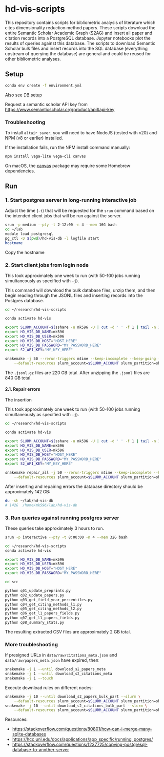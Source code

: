# hd-vis-scripts

This repository contains scripts for bibliometric analysis of literature which cites dimensionality reduction method papers.
These scripts download the entire Semantic Scholar Academic Graph (S2AG) and insert all paper and citation records into a PostgreSQL database.
Jupyter notebooks plot the results of queries against this database.
The scripts to download Semantic Scholar bulk files and insert records into the SQL database (everything upstream of querying the database) are general and could be reused for other bibliometric analyses.


## Setup

```sh
conda env create -f environment.yml
```

Also see [DB setup](./db-root/README.md)

Request a semantic scholar API key from https://www.semanticscholar.org/product/api#api-key

### Troubleshooting

To install `altair_saver`, you will need to have NodeJS (tested with v20) and NPM (v8 or earlier) installed.

If the installation fails, run the NPM install command manually:

```sh
npm install vega-lite vega-cli canvas
```

On macOS, the [canvas](https://github.com/Automattic/node-canvas#installation) package may require some Homebrew dependencies.

## Run

### 1. Start postgres server in long-running interactive job

Adjust the time (`-t`) that will be requested for the `srun` command based on the intended client jobs that will be run against the server.

```sh
srun -p medium --pty -t 2-12:00 -n 4 --mem 16G bash
cd ~/lab
module load postgresql
pg_ctl -D $(pwd)/hd-vis-db -l logfile start
hostname
```

Copy the hostname

### 2. Start client jobs from login node

This took approximately one week to run (with 50-100 jobs running simultaneously as specified with `-j`).

This command will download the bulk database files, unzip them, and then begin reading through the JSONL files and inserting records into the Postgres database. 

```sh
cd ~/research/hd-vis-scripts

conda activate hd-vis

export SLURM_ACCOUNT=$(sshare -u mk596 -U | cut -d ' ' -f 1 | tail -n 1)
export HD_VIS_DB_NAME=mk596
export HD_VIS_DB_USER=mk596
export HD_VIS_DB_HOST="HOST_HERE"
export HD_VIS_DB_PASSWORD="MY_PASSWORD_HERE"
export S2_API_KEY="MY_KEY_HERE"

snakemake -j 50 --rerun-triggers mtime --keep-incomplete --keep-going --latency-wait 30 --slurm \
    --default-resources slurm_account=$SLURM_ACCOUNT slurm_partition=short runtime=30
```

The `.jsonl.gz` files are 220 GB total. After unzipping the `.jsonl` files are 840 GB total.



#### 2.1. Repair errors

The insertion 

This took approximately one week to run (with 50-100 jobs running simultaneously as specified with `-j`).

```sh
cd ~/research/hd-vis-scripts

conda activate hd-vis

export SLURM_ACCOUNT=$(sshare -u mk596 -U | cut -d ' ' -f 1 | tail -n 1)
export HD_VIS_DB_NAME=mk596
export HD_VIS_DB_USER=mk596
export HD_VIS_DB_HOST="HOST_HERE"
export HD_VIS_DB_PASSWORD="MY_PASSWORD_HERE"
export S2_API_KEY="MY_KEY_HERE"

snakemake repair_all -j 50 --rerun-triggers mtime --keep-incomplete --keep-going --latency-wait 30 --slurm \
    --default-resources slurm_account=$SLURM_ACCOUNT slurm_partition=short runtime=180
```

After inserting and repairing errors the database directory should be approximately 142 GB:

```sh
du -sh ~/lab/hd-vis-db
# 142G	/home/mk596/lab/hd-vis-db
```

### 3. Run queries against running postgres server

These queries take approximately 3 hours to run.

```sh
srun -p interactive --pty -t 8:00:00 -n 4 --mem 32G bash

cd ~/research/hd-vis-scripts
conda activate hd-vis

export HD_VIS_DB_NAME=mk596
export HD_VIS_DB_USER=mk596
export HD_VIS_DB_HOST="HOST_HERE"
export HD_VIS_DB_PASSWORD="MY_PASSWORD_HERE"

cd src

python q01_update_preprints.py
python q02_update_papers.py
python q03_get_field_year_percentiles.py
python q04_get_citing_methods_l1.py
python q05_get_citing_methods_l2.py
python q06_get_l1_papers_fields.py
python q07_get_l1_papers_fields.py
python q08_summary_stats.py
```

The resulting extracted CSV files are approximately 2 GB total.

### More troubleshooting

If presigned URLs in `data/raw/citations_meta.json` and `data/raw/papers_meta.json` have expired, then:

```sh
snakemake -j 1 --until download_s2_papers_meta
snakemake -j 1 --until download_s2_citations_meta
snakemake -j 1 --touch
```

Execute download rules on different nodes:

```sh
snakemake -j 10 --until download_s2_papers_bulk_part --slurm \
    --default-resources slurm_account=$SLURM_ACCOUNT slurm_partition=short runtime=30
snakemake -j 10 --until download_s2_citations_bulk_part --slurm \
    --default-resources slurm_account=$SLURM_ACCOUNT slurm_partition=short runtime=30
```


Resources:
- https://stackoverflow.com/questions/80801/how-can-i-merge-many-sqlite-databases
- https://hcc.unl.edu/docs/applications/app_specific/running_postgres/
- https://stackoverflow.com/questions/1237725/copying-postgresql-database-to-another-server
